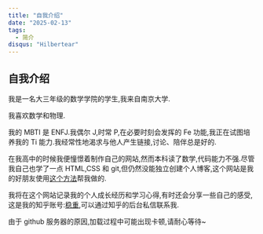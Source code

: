 ```yaml
---
title: "自我介绍"
date: "2025-02-13"
tags:
  - 简介
disqus: "Hilbertear"
---
```


## 自我介绍

我是一名大三年级的数学学院的学生,我来自南京大学.

我喜欢数学和物理.

我的 MBTI 是 ENFJ.我偶尔 J,时常 P,在必要时刻会发挥的 Fe 功能,我正在试图培养我的 Ti 能力.我经常性地渴求与他人产生链接,讨论、陪伴总是好的.

在我高中的时候我便憧憬着制作自己的网站,然而本科读了数学,代码能力不强.尽管我自己也学了一点 HTML,CSS 和 git,但仍然没能独立创建个人博客,这个网站是我的好朋友使用[这个方法](https://mkdoc-material.llango.com/)帮我做的.

我将在这个网站记录我的个人成长经历和学习心得,有时还会分享一些自己的感受,这是我的知乎账号:[稳重](https://www.zhihu.com/people/wen-zhong-16-88),可以通过知乎的后台私信联系我.

由于 github 服务器的原因,加载过程中可能出现卡顿,请耐心等待~
